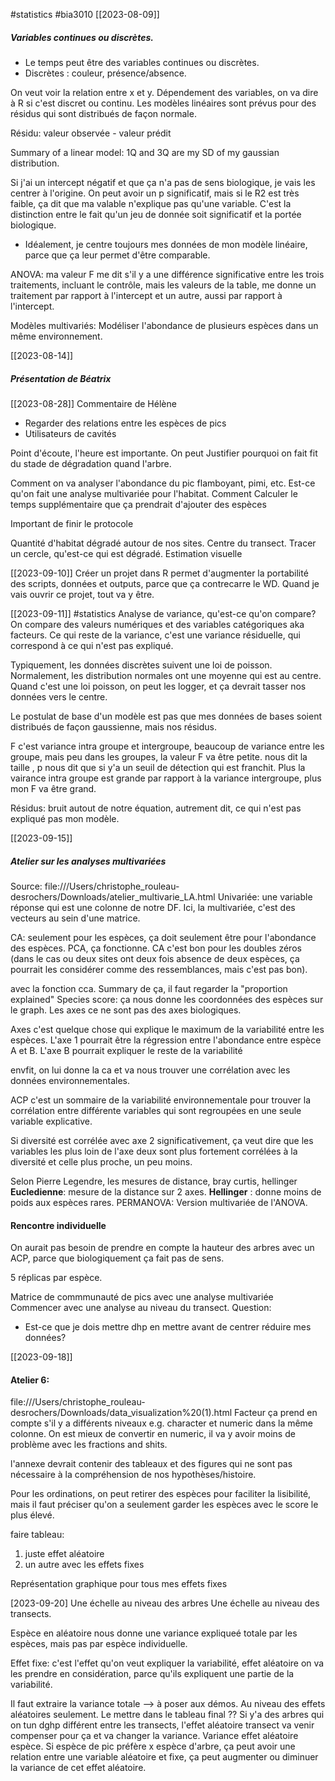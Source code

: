 #statistics #bia3010
[[2023-08-09]]
##### Variables continues ou discrètes.
- Le temps peut être des variables continues ou discrètes.
- Discrètes : couleur, présence/absence.

On veut voir la relation entre x et y. Dépendement des variables, on va dire à R si c'est discret ou continu.
Les modèles linéaires sont prévus pour des résidus qui sont distribués de façon normale. 

Résidu: valeur observée - valeur prédit

Summary of a linear model: 1Q and 3Q are my SD of my gaussian distribution. 

Si j'ai un intercept négatif et que ça n'a pas de sens biologique, je vais les centrer à l'origine. 
On peut avoir un p significatif, mais si le R2 est très faible, ça dit que ma valable n'explique pas qu'une variable. C'est la distinction entre le fait qu'un jeu de donnée soit significatif et la portée biologique. 
- Idéalement, je centre toujours mes données de mon modèle linéaire, parce que ça leur permet d'être comparable.

ANOVA: ma valeur F me dit s'il y a une différence significative entre les trois traitements, incluant le contrôle, mais les valeurs de la table, me donne un traitement par rapport à l'intercept et un autre, aussi par rapport à l'intercept. 

Modèles multivariés:
Modéliser l'abondance de plusieurs espèces dans un même environnement.

[[2023-08-14]]
##### Présentation de Béatrix 


[[2023-08-28]]
Commentaire de Hélène
- Regarder des relations entre les espèces de pics
- Utilisateurs de cavités

Point d'écoute, l'heure est importante. On peut 
Justifier pourquoi on fait fit du stade de dégradation quand l'arbre.

Comment on va analyser l'abondance du pic flamboyant, pimi, etc. Est-ce qu'on fait une analyse multivariée pour l'habitat. Comment 
Calculer le temps supplémentaire que ça prendrait d'ajouter des espèces

Important de finir le protocole


Quantité d'habitat dégradé autour de nos sites. Centre du transect. Tracer un cercle, qu'est-ce qui est dégradé. Estimation visuelle


[[2023-09-10]]
Créer un projet dans R permet d'augmenter la portabilité des scripts, données et outputs, parce que ça contrecarre le WD. Quand je vais ouvrir ce projet, tout va y être.

[[2023-09-11]]
#statistics 
Analyse de variance, qu'est-ce qu'on compare? On compare des valeurs numériques et des variables catégoriques aka facteurs. 
Ce qui reste de la variance, c'est une variance résiduelle, qui correspond à ce qui n'est pas expliqué.

Typiquement, les données discrètes suivent une loi de poisson. Normalement, les distribution normales ont une moyenne qui est au centre. Quand c'est une loi poisson, on peut les logger, et ça devrait tasser nos données vers le centre. 

Le postulat de base d'un modèle est pas que mes données de bases soient distribués de façon gaussienne, mais nos résidus.

F c'est variance intra groupe et intergroupe, beaucoup de variance entre les groupe, mais peu dans les groupes, la valeur F va être petite. nous dit la taille , p nous dit que si y'a un seuil de détection qui est franchit. Plus la vairance intra groupe est grande par rapport à la variance intergroupe, plus mon F va être grand.

Résidus: bruit autout de notre équation, autrement dit, ce qui n'est pas expliqué pas mon modèle. 

[[2023-09-15]]
##### Atelier sur les analyses multivariées
Source: file:///Users/christophe_rouleau-desrochers/Downloads/atelier_multivarie_LA.html
Univariée: une variable réponse qui est une colonne de notre DF. Ici, la multivariée, c'est des vecteurs au sein d'une matrice. 

CA: seulement pour les espèces, ça doit seulement être pour l'abondance des espèces. PCA, ça fonctionne. CA c'est bon pour les doubles zéros (dans le cas ou deux sites ont deux fois absence de deux espèces, ça pourrait les considérer comme des ressemblances, mais c'est pas bon).

avec la fonction cca. Summary de ça, il faut regarder la "proportion explained"
Species score: ça nous donne les coordonnées des espèces sur le graph. Les axes ce ne sont pas des axes biologiques. 

Axes c'est quelque chose qui explique le maximum de la variabilité entre les espèces. L'axe 1 pourrait être la régression entre l'abondance entre espèce A et B. L'axe B pourrait expliquer le reste de la variabilité

envfit, on lui donne la ca et va nous trouver une corrélation avec les données environnementales. 

ACP c'est un sommaire de la variabilité environnementale pour trouver la corrélation entre différente variables qui sont regroupées en une seule variable explicative. 

Si diversité est corrélée avec axe 2 significativement, ça veut dire que les variables les plus loin de l'axe deux sont plus fortement corrélées à la diversité et celle plus proche, un peu moins. 

Selon Pierre Legendre, les mesures de distance, bray curtis, hellinger
**Eucledienne**: mesure de la distance sur 2 axes.
**Hellinger** : donne moins de poids aux espèces rares.
PERMANOVA:
Version multivariée de l'ANOVA.


#### Rencontre individuelle
On aurait pas besoin de prendre en compte la hauteur des arbres avec un ACP, parce que biologiquement ça fait pas de sens. 

5 réplicas par espèce.

Matrice de commmunauté de pics avec une analyse multivariée
Commencer avec une analyse au niveau du transect.
Question: 
- Est-ce que je dois mettre dhp en mettre avant de centrer réduire mes données? 

[[2023-09-18]]
#### Atelier 6:
file:///Users/christophe_rouleau-desrochers/Downloads/data_visualization%20(1).html
Facteur ça prend en compte s'il y a différents niveaux e.g. character et numeric dans la même colonne. On est mieux de convertir en numeric, il va y avoir moins de problème avec les fractions and shits. 

l'annexe devrait contenir des tableaux et des figures qui ne sont pas nécessaire à la compréhension de nos hypothèses/histoire.

Pour les ordinations, on peut retirer des espèces pour faciliter la lisibilité, mais il faut préciser qu'on a seulement garder les espèces avec le score le plus élevé.


faire tableau:
1. juste effet aléatoire
2. un autre avec les effets fixes

Représentation graphique pour tous mes effets fixes


[2023-09-20]
Une échelle au niveau des arbres 
Une échelle au niveau des transects.

Espèce en aléatoire nous donne une variance expliqueé totale par les espèces, mais pas par espèce individuelle. 

Effet fixe: c'est l'effet qu'on veut expliquer la variabilité, effet aléatoire on va les prendre en considération, parce qu'ils expliquent une partie de la variabilité. 

Il faut extraire la variance totale --> à poser aux démos. Au niveau des effets aléatoires seulement. Le mettre dans le tableau final ??
Si y'a des arbres qui on tun dghp différent entre les transects, l'effet aléatoire transect va venir compenser pour ça et va changer la variance.
Variance effet aléatoire espèce. Si espèce de pic préfère x espèce d'arbre, ça peut avoir une relation entre une variable aléatoire et fixe, ça peut augmenter ou diminuer la variance de cet effet aléatoire. 